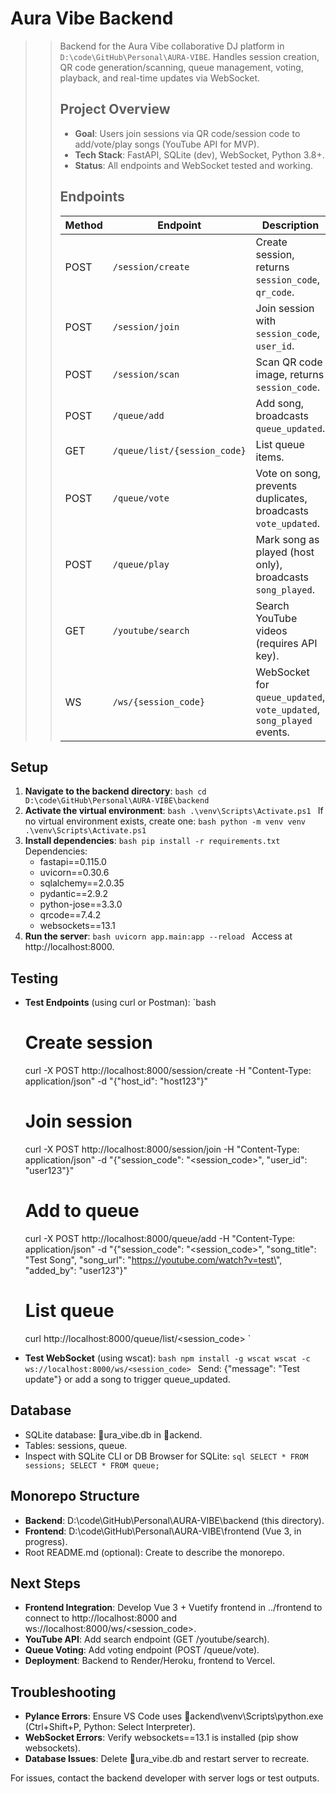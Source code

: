 # Aura Vibe Backend
>>
>> Backend for the Aura Vibe collaborative DJ platform in `D:\code\GitHub\Personal\AURA-VIBE`. Handles session creation, QR code generation/scanning, queue management, voting, playback, and real-time updates via WebSocket.
>>
>> ## Project Overview
>> - **Goal**: Users join sessions via QR code/session code to add/vote/play songs (YouTube API for MVP).
>> - **Tech Stack**: FastAPI, SQLite (dev), WebSocket, Python 3.8+.
>> - **Status**: All endpoints and WebSocket tested and working.
>>
>> ## Endpoints
>> | Method | Endpoint                     | Description                     |
>> |--------|------------------------------|---------------------------------|
>> | POST   | `/session/create`            | Create session, returns `session_code`, `qr_code`. |
>> | POST   | `/session/join`              | Join session with `session_code`, `user_id`. |
>> | POST   | `/session/scan`              | Scan QR code image, returns `session_code`. |
>> | POST   | `/queue/add`                 | Add song, broadcasts `queue_updated`. |
>> | GET    | `/queue/list/{session_code}` | List queue items. |
>> | POST   | `/queue/vote`                | Vote on song, prevents duplicates, broadcasts `vote_updated`. |
>> | POST   | `/queue/play`                | Mark song as played (host only), broadcasts `song_played`. |
>> | GET    | `/youtube/search`            | Search YouTube videos (requires API key). |
>> | WS     | `/ws/{session_code}`         | WebSocket for `queue_updated`, `vote_updated`, `song_played` events. |

## Setup
1. **Navigate to the backend directory**:
   `bash
   cd D:\code\GitHub\Personal\AURA-VIBE\backend
   `
2. **Activate the virtual environment**:
   `bash
   .\venv\Scripts\Activate.ps1
   `
   If no virtual environment exists, create one:
   `bash
   python -m venv venv
   .\venv\Scripts\Activate.ps1
   `
3. **Install dependencies**:
   `bash
   pip install -r requirements.txt
   `
   Dependencies:
   - fastapi==0.115.0
   - uvicorn==0.30.6
   - sqlalchemy==2.0.35
   - pydantic==2.9.2
   - python-jose==3.3.0
   - qrcode==7.4.2
   - websockets==13.1
4. **Run the server**:
   `bash
   uvicorn app.main:app --reload
   `
   Access at http://localhost:8000.

## Testing
- **Test Endpoints** (using curl or Postman):
  `bash
  # Create session
  curl -X POST http://localhost:8000/session/create -H "Content-Type: application/json" -d "{\"host_id\": \"host123\"}"

  # Join session
  curl -X POST http://localhost:8000/session/join -H "Content-Type: application/json" -d "{\"session_code\": \"<session_code>\", \"user_id\": \"user123\"}"

  # Add to queue
  curl -X POST http://localhost:8000/queue/add -H "Content-Type: application/json" -d "{\"session_code\": \"<session_code>\", \"song_title\": \"Test Song\", \"song_url\": \"https://youtube.com/watch?v=test\", \"added_by\": \"user123\"}"

  # List queue
  curl http://localhost:8000/queue/list/<session_code>
  `
- **Test WebSocket** (using wscat):
  `bash
  npm install -g wscat
  wscat -c ws://localhost:8000/ws/<session_code>
  `
  Send: {"message": "Test update"} or add a song to trigger queue_updated.

## Database
- SQLite database: ura_vibe.db in ackend.
- Tables: sessions, queue.
- Inspect with SQLite CLI or DB Browser for SQLite:
  `sql
  SELECT * FROM sessions;
  SELECT * FROM queue;
  `

## Monorepo Structure
- **Backend**: D:\code\GitHub\Personal\AURA-VIBE\backend (this directory).
- **Frontend**: D:\code\GitHub\Personal\AURA-VIBE\frontend (Vue 3, in progress).
- Root README.md (optional): Create to describe the monorepo.

## Next Steps
- **Frontend Integration**: Develop Vue 3 + Vuetify frontend in ../frontend to connect to http://localhost:8000 and ws://localhost:8000/ws/<session_code>.
- **YouTube API**: Add search endpoint (GET /youtube/search).
- **Queue Voting**: Add voting endpoint (POST /queue/vote).
- **Deployment**: Backend to Render/Heroku, frontend to Vercel.

## Troubleshooting
- **Pylance Errors**: Ensure VS Code uses ackend\venv\Scripts\python.exe (Ctrl+Shift+P, Python: Select Interpreter).
- **WebSocket Errors**: Verify websockets==13.1 is installed (pip show websockets).
- **Database Issues**: Delete ura_vibe.db and restart server to recreate.

For issues, contact the backend developer with server logs or test outputs.
